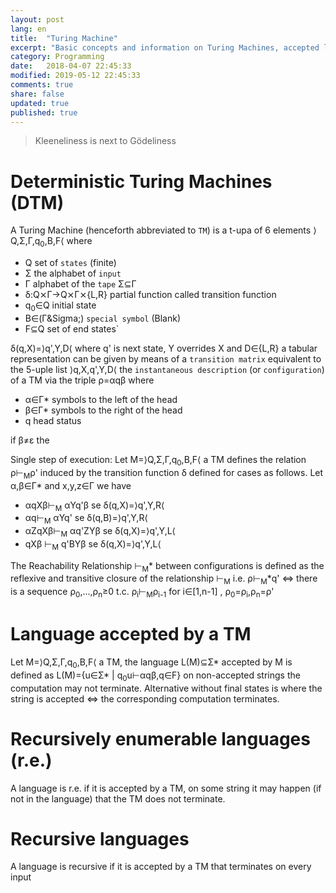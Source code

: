 ```yaml
---
layout: post
lang: en
title:  "Turing Machine"
excerpt: "Basic concepts and information on Turing Machines, accepted language, recursively enumerable and recursiv"
category: Programming
date:   2018-04-07 22:45:33
modified: 2019-05-12 22:45:33
comments: true
share: false
updated: true
published: true
---
```

  
> Kleeneliness is next to Gödeliness 

#  Deterministic Turing Machines (DTM)

A Turing Machine (henceforth abbreviated to `TM`) is a t-upa of 6 elements &rang;Q,&Sigma;,&Gamma;,q<sub>0</sub>,B,F&lang;  where
* Q set of `states` (finite)
* &Sigma; the alphabet of `input`
* &Gamma; alphabet of the `tape` &Sigma;&sube;&Gamma;
* &delta;:Q&#x2A2F;&Gamma;&rarr;Q&#x2A2F;&Gamma;&#x2A2F;{L,R} partial function called transition function
* q<sub>0</sub>&isin;Q initial state
* B&isin;(&Gamma;\&Sigma;) `special symbol` (Blank)
* F&sube;Q set of end states`

&delta;(q,X)=&rang;q',Y,D&lang; where q' is next state, Y overrides X and D&isin;{L,R}
a tabular representation can be given by means of a `transition matrix` equivalent to the 5-uple list &rang;q,X,q',Y,D&lang; 
the `instantaneous description` (or `configuration`) of a TM via the
triple &rho;=&alpha;q&beta; where

* &alpha;&isin;&Gamma;* symbols to the left of the head
* &beta;&isin;&Gamma;* symbols to the right of the head
* q head status

if &beta;&ne;&epsilon; the 

Single step of execution:
Let M=&rang;Q,&Sigma;,&Gamma;,q<sub>0</sub>,B,F&lang; a TM defines the relation &rho;&#8866;<sub>M</sub>&rho;'
induced by the transition function &delta; defined for cases as follows.
Let &alpha;,&beta;&isin;&Gamma;* and x,y,z&isin;&Gamma; we have

* &alpha;qX&beta;&#8866;<sub>M</sub> &alpha;Yq'&beta;     se &delta;(q,X)=&rang;q',Y,R&lang;
* &alpha;q&#8866;<sub>M</sub> &alpha;Yq'                  se &delta;(q,B)=&rang;q',Y,R&lang;
* &alpha;ZqX&beta;&#8866;<sub>M</sub> &alpha;q'ZY&beta;   se &delta;(q,X)=&rang;q',Y,L&lang;
* qX&beta; &#8866;<sub>M</sub> q'BY&beta;                 se &delta;(q,X)=&rang;q',Y,L&lang;

The Reachability Relationship &#8866;<sub>M</sub>* between configurations is defined as the reflexive and transitive closure of the relationship &#8866;<sub>M</sub>
i.e. &rho;&#8866;<sub>M</sub>*q' &hArr; there is a sequence &rho;<sub>0</sub>,...,&rho;<sub>n</sub>&ge;0 t.c.
&rho;<sub>i</sub>&#8866;<sub>M</sub>&rho;<sub>i-1</sub> for i&isin;[1,n-1] , &rho;<sub>0</sub>=&rho;<sub>i</sub>,&rho;<sub>n</sub>=&rho;'

# Language accepted by a TM

Let M=&rang;Q,&Sigma;,&Gamma;,q<sub>0</sub>,B,F&lang; a TM, the language L(M)&sube;&Sigma;* accepted by M is defined as
L(M)={u&isin;&Sigma;* | q<sub>0</sub>u&#8866;&alpha;q&beta;,q&isin;F}
on non-accepted strings the computation may not terminate.
Alternative without final states is where the string is accepted &hArr; the corresponding computation terminates.

# Recursively enumerable languages (r.e.)
A language is r.e. if it is accepted by a TM, on some string it may happen (if not in the language) that the TM does not terminate.

# Recursive languages
A language is recursive if it is accepted by a TM that terminates on every input